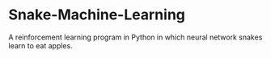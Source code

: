 # Snake-Machine-Learning
A reinforcement learning program in Python in which neural network snakes learn to eat apples.
